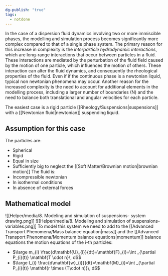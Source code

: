 ```yaml
---
dg-publish: "true"
tags:
  - notdone
---
```

In the case of a dispersion fluid dynamics involving two or more immiscible phases, the modelling and simulation process becomes significantly more complex compared to that of a single phase system. 
The primary reason for this increase in complexity is the *interparticle hydrodynamic interactions*, which are long-range interactions that occur between particles in a fluid. These interactions are mediated by the perturbation of the fluid field caused by the motion of one particle, which influences the motion of others. These interaction can alter the fluid dynamics, and consequently the rheological properties of the fluid. Even if if the continuous phase is a newtonian liquid, typical non newtonian phenomena may occur.
Another reason for the increased complexity is the need to account for additional elements in the modelling process, including a larger number of boundaries (N) and the need to balance both translational and angular velocities for each particle. 

️The easiest case is a rigid particle [[Rheology/Suspensions|suspensions]] with a [[Newtonian fluid|newtonian]] suspending liquid.
## Assumption for this case
The particles are:
- Spherical
- Rigid
- Equal in size
- Sufficiently big to neglect the [[Soft Matter/Brownian motion|brownian motion]]
The fluid is:
- Incompressible newtonian
- In isothermal conditions
- In absence of external forces
## Mathematical model
![[Helper/media/8. Modeling and simulation of suspensions- system drawing.png]]
![[Helper/media/8. Modeling and simulation of suspensions- variables.png]]
To model this system we need to add to the [[Advanced Transport Phenomena/Mass balance equation|mass]] and the [[Advanced Transport Phenomena/Momentum balance equations|momentum]] balance equations the motion equations of the i-th particles:
- $\large m_{i} \frac{d\mathbf{U}_{i}}{dt}=\mathbf{F}_{i}=\int _{\partial P_{i}(t)} \mathbf{T \cdot n}\, dS$
- $\large I_{i} \frac{d\mathbf{w}_{i}}{dt}=\mathbf{M}_{i}=\int _{\partial P_{i}(t)} \mathbf{r \times (T\cdot n)}\, dS$
